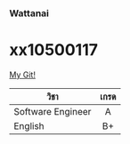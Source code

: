 ### Wattanai

# xx10500117


[My Git!](https://github.com/WisTiCeJEnT)

วิชา |  เกรด 
---|:------:
Software Engineer | A
English| B+